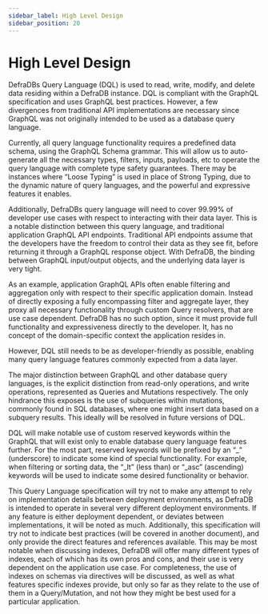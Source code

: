 ```yaml
---
sidebar_label: High Level Design
sidebar_position: 20
---
```

# High Level Design

DefraDBs Query Language (DQL) is used to read, write, modify, and delete data residing within a DefraDB instance. DQL is compliant with the GraphQL specification and uses GraphQL best practices. However, a few divergences from traditional API implementations are necessary since GraphQL was not originally intended to be used as a database query language.







Currently, all query language functionality requires a predefined data schema, using the GraphQL Schema grammar. This will allow us to auto-generate all the necessary types, filters, inputs, payloads, etc to operate the query language with complete type safety guarantees. There may be instances where “Loose Typing” is used in place of Strong Typing, due to the dynamic nature of query languages, and the powerful and expressive features it enables.

Additionally, DefraDBs query language will need to cover 99.99% of developer use cases with respect to interacting with their data layer. This is a notable distinction between this query language, and traditional application GraphQL API endpoints. Traditional API endpoints assume that the developers have the freedom to control their data as they see fit, before returning it through a GraphQL response object. With DefraDB, the binding between GraphQL input/output objects, and the underlying data layer is very tight.

As an example, application GraphQL APIs often enable filtering and aggregation only with respect to their specific application domain. Instead of directly exposing a fully encompassing filter and aggregate layer, they proxy all necessary functionality through custom Query resolvers, that are use case dependent. DefraDB has no such option, since it must provide full functionality and expressiveness directly to the developer. It, has no concept of the domain-specific context the application resides in.

However, DQL still needs to be as developer-friendly as possible, enabling many query language features commonly expected from a data layer.

The major distinction between GraphQL and other database query languages, is the explicit distinction from read-only operations, and write operations, represented as Queries and Mutations respectively. The only hindrance this exposes is the use of subqueries within mutations, commonly found in SQL databases, where one might insert data based on a subquery results. This ideally will be resolved in future versions of DQL.

DQL will make notable use of custom reserved keywords within the GraphQL that will exist only to enable database query language features further. For the most part, reserved keywords will be prefixed by an “_” (underscore) to indicate some kind of special functionality. For example, when filtering or sorting data, the “_lt” (less than) or “_asc” (ascending) keywords will be used to indicate some desired functionality or behavior.

This Query Language specification will try not to make any attempt to rely on implementation details between deployment environments, as DefraDB is intended to operate in several very different deployment environments. If any feature is either deployment dependent, or deviates between implementations, it will be noted as much. Additionally, this specification will try not to indicate best practices (will be covered in another document), and only provide the direct features and references available. This may be most notable when discussing indexes, DefraDB will offer many different types of indexes, each of which has its own pros and cons, and their use is very dependent on the application use case. For completeness, the use of indexes on schemas via directives will be discussed, as well as what features specific indexes provide, but only so far as they relate to the use of them in a Query/Mutation, and not how they might be best used for a particular application.